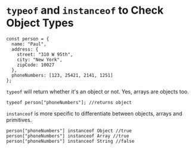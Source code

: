 # `typeof` and `instanceof` to Check Object Types

```
const person = {
  name: "Paul",
  address: {
    street: "310 W 95th",
    city: "New York",
    zipCode: 10027
  },
  phoneNumbers: [123, 25421, 2141, 1251]
};
```

`typeof` will return whether it's an object or not. Yes, arrays are objects too.

```
typeof person["phoneNumbers"]; //returns object 
```

`instanceof` is more specific to differentiate between objects, arrays and primitives. 

```
person["phoneNumbers"] instanceof Object //true
person["phoneNumbers"] instanceof Array //true
person["phoneNumbers"] instanceof String //false
```

